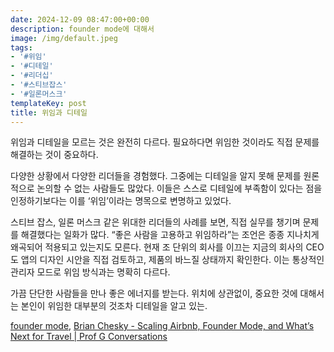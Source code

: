 ```yaml
---
date: 2024-12-09 08:47:00+00:00
description: founder mode에 대해서
image: /img/default.jpeg
tags:
- '#위임'
- '#디테일'
- '#리더십'
- '#스티브잡스'
- '#일론머스크'
templateKey: post
title: 위임과 디테일
---
```


위임과 디테일을 모르는 것은 완전히 다르다. 필요하다면 위임한 것이라도 직접 문제를 해결하는 것이 중요하다.

다양한 상황에서 다양한 리더들을 경험했다. 그중에는 디테일을 알지 못해 문제를 원론적으로 논의할 수 없는 사람들도 많았다. 이들은 스스로 디테일에 부족함이 있다는 점을 인정하기보다는 이를 ‘위임’이라는 명목으로 변명하고 있었다.

스티브 잡스, 일론 머스크 같은 위대한 리더들의 사례를 보면, 직접 실무를 챙기며 문제를 해결했다는 일화가 많다. “좋은 사람을 고용하고 위임하라”는 조언은 종종 지나치게 왜곡되어 적용되고 있는지도 모른다. 현재 조 단위의 회사를 이끄는 지금의 회사의 CEO도 앱의 디자인 시안을 직접 검토하고, 제품의 바느질 상태까지 확인한다. 이는 통상적인 관리자 모드로 위임 방식과는 명확히 다르다.

가끔 단단한 사람들을 만나 좋은 에너지를 받는다. 위치에 상관없이, 중요한 것에 대해서는 본인이 위임한 대부분의 것조차 디테일을 알고 있는.

[founder mode](https://paulgraham.com/foundermode.html), [Brian Chesky - Scaling Airbnb, Founder Mode, and What’s Next for Travel | Prof G Conversations](https://www.youtube.com/watch?v=IodbsQV8dFE)